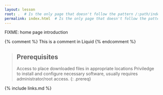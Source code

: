 ```yaml
---
layout: lesson
root: .  # Is the only page that doesn't follow the pattern /:path/index.html
permalink: index.html  # Is the only page that doesn't follow the pattern /:path/index.html
---
```

FIXME: home page introduction

<!-- this is an html comment -->

{% comment %} This is a comment in Liquid {% endcomment %}

> ## Prerequisites
>
> Access to place downloaded files in appropriate locations
> Priviledge to install and configure necessary software, usually requires administrator/root access.
{: .prereq}

{% include links.md %}
